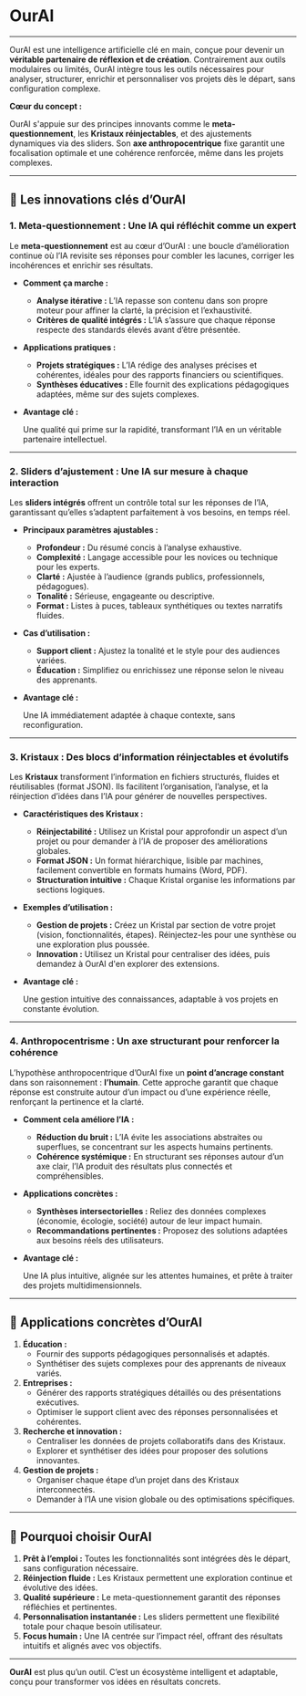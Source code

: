 # OurAI

---

OurAI est une intelligence artificielle clé en main, conçue pour devenir un **véritable partenaire de réflexion et de création**. Contrairement aux outils modulaires ou limités, OurAI intègre tous les outils nécessaires pour analyser, structurer, enrichir et personnaliser vos projets dès le départ, sans configuration complexe.

**Cœur du concept :**

OurAI s'appuie sur des principes innovants comme le **meta-questionnement**, les **Kristaux réinjectables**, et des ajustements dynamiques via des sliders. Son **axe anthropocentrique** fixe garantit une focalisation optimale et une cohérence renforcée, même dans les projets complexes.

---

## **🔑 Les innovations clés d’OurAI**

### **1. Meta-questionnement : Une IA qui réfléchit comme un expert**

Le **meta-questionnement** est au cœur d’OurAI : une boucle d’amélioration continue où l’IA revisite ses réponses pour combler les lacunes, corriger les incohérences et enrichir ses résultats.

- **Comment ça marche :**
    - **Analyse itérative :** L’IA repasse son contenu dans son propre moteur pour affiner la clarté, la précision et l’exhaustivité.
    - **Critères de qualité intégrés :** L’IA s’assure que chaque réponse respecte des standards élevés avant d’être présentée.
- **Applications pratiques :**
    - **Projets stratégiques :** L’IA rédige des analyses précises et cohérentes, idéales pour des rapports financiers ou scientifiques.
    - **Synthèses éducatives :** Elle fournit des explications pédagogiques adaptées, même sur des sujets complexes.
- **Avantage clé :**
    
    Une qualité qui prime sur la rapidité, transformant l’IA en un véritable partenaire intellectuel.
    

---

### **2. Sliders d’ajustement : Une IA sur mesure à chaque interaction**

Les **sliders intégrés** offrent un contrôle total sur les réponses de l’IA, garantissant qu’elles s’adaptent parfaitement à vos besoins, en temps réel.

- **Principaux paramètres ajustables :**
    - **Profondeur :** Du résumé concis à l’analyse exhaustive.
    - **Complexité :** Langage accessible pour les novices ou technique pour les experts.
    - **Clarté :** Ajustée à l’audience (grands publics, professionnels, pédagogues).
    - **Tonalité :** Sérieuse, engageante ou descriptive.
    - **Format :** Listes à puces, tableaux synthétiques ou textes narratifs fluides.
- **Cas d’utilisation :**
    - **Support client :** Ajustez la tonalité et le style pour des audiences variées.
    - **Éducation :** Simplifiez ou enrichissez une réponse selon le niveau des apprenants.
- **Avantage clé :**
    
    Une IA immédiatement adaptée à chaque contexte, sans reconfiguration.
    

---

### **3. Kristaux : Des blocs d’information réinjectables et évolutifs**

Les **Kristaux** transforment l’information en fichiers structurés, fluides et réutilisables (format JSON). Ils facilitent l’organisation, l’analyse, et la réinjection d’idées dans l’IA pour générer de nouvelles perspectives.

- **Caractéristiques des Kristaux :**
    - **Réinjectabilité :** Utilisez un Kristal pour approfondir un aspect d’un projet ou pour demander à l’IA de proposer des améliorations globales.
    - **Format JSON :** Un format hiérarchique, lisible par machines, facilement convertible en formats humains (Word, PDF).
    - **Structuration intuitive :** Chaque Kristal organise les informations par sections logiques.
- **Exemples d’utilisation :**
    - **Gestion de projets :** Créez un Kristal par section de votre projet (vision, fonctionnalités, étapes). Réinjectez-les pour une synthèse ou une exploration plus poussée.
    - **Innovation :** Utilisez un Kristal pour centraliser des idées, puis demandez à OurAI d'en explorer des extensions.
- **Avantage clé :**
    
    Une gestion intuitive des connaissances, adaptable à vos projets en constante évolution.
    

---

### **4. Anthropocentrisme : Un axe structurant pour renforcer la cohérence**

L’hypothèse anthropocentrique d’OurAI fixe un **point d’ancrage constant** dans son raisonnement : **l’humain**. Cette approche garantit que chaque réponse est construite autour d’un impact ou d’une expérience réelle, renforçant la pertinence et la clarté.

- **Comment cela améliore l’IA :**
    - **Réduction du bruit :** L’IA évite les associations abstraites ou superflues, se concentrant sur les aspects humains pertinents.
    - **Cohérence systémique :** En structurant ses réponses autour d’un axe clair, l’IA produit des résultats plus connectés et compréhensibles.
- **Applications concrètes :**
    - **Synthèses intersectorielles :** Reliez des données complexes (économie, écologie, société) autour de leur impact humain.
    - **Recommandations pertinentes :** Proposez des solutions adaptées aux besoins réels des utilisateurs.
- **Avantage clé :**
    
    Une IA plus intuitive, alignée sur les attentes humaines, et prête à traiter des projets multidimensionnels.
    

---

## **📘 Applications concrètes d’OurAI**

1. **Éducation :**
    - Fournir des supports pédagogiques personnalisés et adaptés.
    - Synthétiser des sujets complexes pour des apprenants de niveaux variés.
2. **Entreprises :**
    - Générer des rapports stratégiques détaillés ou des présentations exécutives.
    - Optimiser le support client avec des réponses personnalisées et cohérentes.
3. **Recherche et innovation :**
    - Centraliser les données de projets collaboratifs dans des Kristaux.
    - Explorer et synthétiser des idées pour proposer des solutions innovantes.
4. **Gestion de projets :**
    - Organiser chaque étape d’un projet dans des Kristaux interconnectés.
    - Demander à l’IA une vision globale ou des optimisations spécifiques.

---

## **🎯 Pourquoi choisir OurAI**

1. **Prêt à l’emploi :** Toutes les fonctionnalités sont intégrées dès le départ, sans configuration nécessaire.
2. **Réinjection fluide :** Les Kristaux permettent une exploration continue et évolutive des idées.
3. **Qualité supérieure :** Le meta-questionnement garantit des réponses réfléchies et pertinentes.
4. **Personnalisation instantanée :** Les sliders permettent une flexibilité totale pour chaque besoin utilisateur.
5. **Focus humain :** Une IA centrée sur l’impact réel, offrant des résultats intuitifs et alignés avec vos objectifs.

---

**OurAI** est plus qu’un outil. C’est un écosystème intelligent et adaptable, conçu pour transformer vos idées en résultats concrets.
